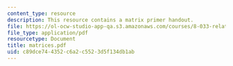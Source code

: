 ```yaml
---
content_type: resource
description: This resource contains a matrix primer handout.
file: https://ol-ocw-studio-app-qa.s3.amazonaws.com/courses/8-033-relativity-fall-2006/c89dce744352c6a2c5523d5f134db1ab_matrices.pdf
file_type: application/pdf
resourcetype: Document
title: matrices.pdf
uid: c89dce74-4352-c6a2-c552-3d5f134db1ab
---
```

